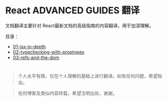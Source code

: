 # React ADVANCED GUIDES 翻译

文档翻译主要针对 React最新文档的高级指南的内容翻译，用于加深理解。

目录：

- [01-jsx-in-depth][1]
- [02-typechecking-with-proptypes][2]
- [03-refs-and-the-dom][3]


#  

> 个人水平有限，仅在个人理解的基础上进行翻译。如有任何问题，希望指出。

> 任何博客及类似内容转载，希望注明出处，谢谢。

[1]: ./01-jsx-in-depth.md
[2]: ./02-typechecking-with-proptypes.md
[3]: ./03-refs-and-the-dom.md
